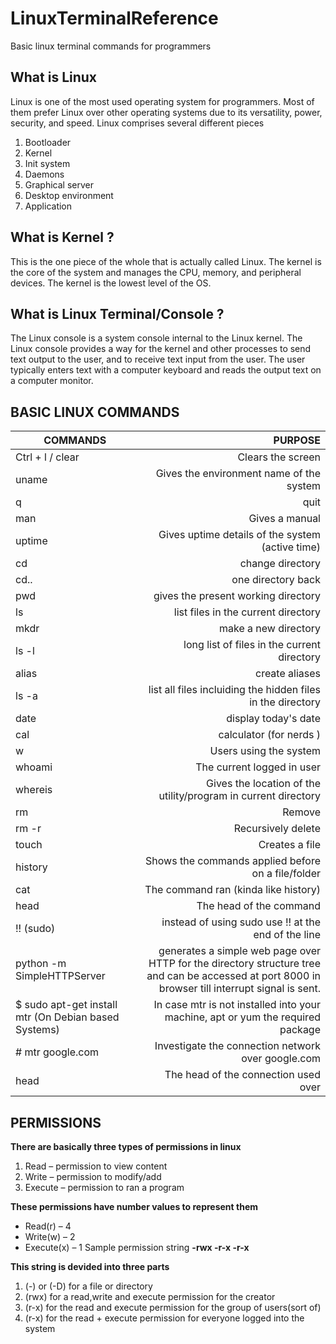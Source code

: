 # LinuxTerminalReference
Basic linux terminal commands for programmers

## What is Linux 

Linux is one of the most used operating system for programmers.  Most of them prefer Linux over other operating systems due to its versatility, power, security, and speed. Linux comprises several different pieces 

1.	Bootloader
2.	Kernel
3.	Init system
4.	Daemons
5.	Graphical server
6.	Desktop environment
7.	Application


## What is Kernel ?

This is the one piece of the whole that is actually called Linux. The kernel is the core of the system and manages the CPU, memory, and peripheral devices. The kernel is the lowest level of the OS.


## What is Linux Terminal/Console ?
The Linux console is a system console internal to the Linux kernel. The Linux console provides a way for the kernel and other processes to send text output to the user, and to receive text input from the user. The user typically enters text with a computer keyboard and reads the output text on a computer monitor.


## BASIC LINUX COMMANDS

| COMMANDS | PURPOSE |
| -------- |-----:|
|Ctrl + l / clear | Clears the screen |
| uname  | Gives the environment name of the system |
| q |quit|
| man |Gives a manual |
| uptime | Gives uptime details of the system (active time)|
| cd | change directory |
| cd.. | one directory back |
| pwd | gives the present working directory |
| ls | list files in the current directory |
| mkdr | make a new directory |
| ls -l | long list of files in the current directory |
| alias | create aliases |
| ls -a | list all files incluiding the hidden files in the directory |
| date | display today's date |
| cal | calculator (for nerds ) |
| w | Users using the system |
| whoami | The current logged in user|
| whereis | Gives the location of the utility/program in current directory |
| rm | Remove |
| rm -r | Recursively delete|
| touch | Creates a file |
| history | Shows the commands applied before on a file/folder|
| cat | The command ran (kinda like history)|
| head | The head of the command |
| !! (sudo) | instead of using sudo use !! at the end of the line |
| python -m SimpleHTTPServer | generates a simple web page over HTTP for the directory structure tree and can be accessed at port 8000 in browser till interrupt signal is sent.|
| $ sudo apt-get install mtr (On Debian based Systems) | In case mtr is not installed into your machine, apt or yum the required package |
| # mtr google.com | Investigate the connection network over google.com |
| head | The head of the connection used over  |




## PERMISSIONS
__There are basically three types of permissions in linux__
1.	Read – permission to view content
2.	Write – permission to modify/add
3.	Execute – permission to ran a program

__These permissions have number values to represent them__
-	Read(r) – 4
-	Write(w) – 2
-	Execute(x) – 1
Sample permission string
__-rwx -r-x -r-x__

__This string is devided into three parts__
1.	(-) or (-D) for a file or directory
2.	(rwx) for a read,write and execute permission for the creator
3.	(r-x) for the read and execute permission for the group of users(sort of)
4.	(r-x) for the read + execute permission for everyone logged into the system

